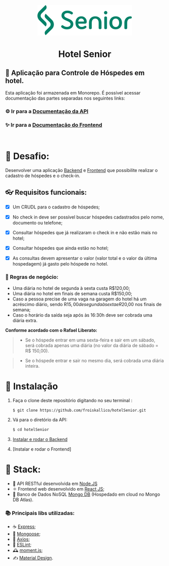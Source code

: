<div align="center">

[![Senior](./frontend/src/assets/logoSeniorGreen.svg)](https://www.senior.com.br/)

# **Hotel Senior**
</div>

## 🏨 Aplicação para Controle de Hóspedes em hotel.

Esta aplicação foi armazenada em Monorepo. É possível acessar documentação das partes separadas nos seguintes links:

### ⚙ Ir para a **[Documentação da API](./backend/README.md)** 

### ✨ Ir para a **[Documentação do Frontend](./frontend/README.md)**

</br>


# 🔐 **Desafio:**
Desenvolver uma aplicação [Backend](./backend/) e [Frontend](./frontend/) que possibilite realizar o cadastro de hóspedes e o check-in.

 ## 👓 **Requisitos funcionais:**

- [x]	Um CRUDL para o cadastro de hóspedes;

- [x]	No check in deve ser possível buscar hóspedes cadastrados pelo nome, documento ou telefone;

- [x]	Consultar hóspedes que já realizaram o check in e não estão mais no hotel;

- [x]	Consultar hóspedes que ainda estão no hotel;

- [x]	As consultas devem apresentar o valor (valor total e o valor da última hospedagem) já gasto pelo hóspede no hotel.


### 📏 **Regras de negócio:**
- Uma diária no hotel de segunda à sexta custa R$120,00;
-	Uma diária no hotel em finais de semana custa R$150,00;
-	Caso a pessoa precise de uma vaga na garagem do hotel há um acréscimo diário, sendo R$15,00 de segunda à sexta e R$20,00 nos finais de semana;
-	Caso o horário da saída seja após às 16:30h deve ser cobrada uma diária extra.
    
**Conforme acordado com o Rafael Liberato:**
> - Se o hóspede entrar em uma sexta-feira e sair em um sábado, será cobrada apenas uma diária (no valor da diária de sábado = R$ 150,00).

> - Se o hóspede entrar e sair no mesmo dia, será cobrada uma diária inteira.

# 🔨 Instalação

1. Faça o clone deste repositório digitando no seu terminal :
   
   ```bash
   $ git clone https://github.com/froiskallico/hotelSenior.git
   ```
2. Vá para o diretório da API:
   ```bash
   $ cd hotelSenior
   ```

3. [Instalar e rodar o Backend](./backend/README.md#Instalção)
4. [Instalar e rodar o Frontend]


# 🧰 **Stack:**
- 💚 API RESTful desenvolvida em [Node.JS](https://nodejs.org/en/)
- ⚛ Frontend web desenvolvido em [React JS](https://pt-br.reactjs.org/);
- 🍃 Banco de Dados NoSQL [Mongo DB](https://www.mongodb.com/) (Hospedado em cloud no Mongo DB Atlas).

### 📚 **Principais libs utilizadas:** 
- ☕ [Express](https://expressjs.com/pt-br/);
- 📄 [Mongoose](https://mongoosejs.com/);
- 🧲 [Axios](https://github.com/axios/axios);
- 💄 [ESLint](https://eslint.org/);
- 🕰 [moment.js](https://momentjs.com/);
- ✍ [Material Design](https://material-ui.com/).

